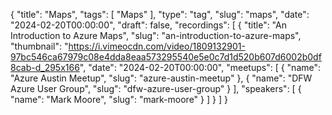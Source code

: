 {
  "title": "Maps",
  "tags": [
    "Maps"
  ],
  "type": "tag",
  "slug": "maps",
  "date": "2024-02-20T00:00:00",
  "draft": false,
  "recordings": [
    {
      "title": "An Introduction to Azure Maps",
      "slug": "an-introduction-to-azure-maps",
      "thumbnail": "https://i.vimeocdn.com/video/1809132901-97bc546ca67979c08e4dda8eaa573295540e5e0c7d1d520b607d6002b0df8cab-d_295x166",
      "date": "2024-02-20T00:00:00",
      "meetups": [
        {
          "name": "Azure Austin Meetup",
          "slug": "azure-austin-meetup"
        },
        {
          "name": "DFW Azure User Group",
          "slug": "dfw-azure-user-group"
        }
      ],
      "speakers": [
        {
          "name": "Mark Moore",
          "slug": "mark-moore"
        }
      ]
    }
  ]
}